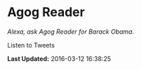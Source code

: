 # Agog Reader
*Alexa, ask Agog Reader for Barack Obama.*

Listen to Tweets

**Last Updated:** 2016-03-12 16:38:25